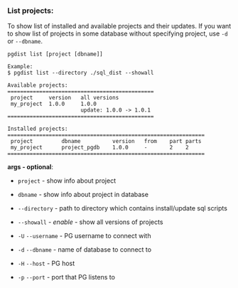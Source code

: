 ### List projects:

To show list of installed and available projects and their updates. If you want to show list of projects in some database without specifying project, use `-d` or `--dbname`.

```
pgdist list [project [dbname]]

Example:
$ pgdist list --directory ./sql_dist --showall

Available projects:
==============================================
 project     version   all versions
 my_project  1.0.0     1.0.0
                       update: 1.0.0 -> 1.0.1
==============================================

Installed projects:
==============================================================
 project         dbname          version   from    part parts
 my_project      project_pgdb    1.0.0     -       2    2
==============================================================
```

**args - optional**:

- `project` - show info about project

- `dbname` - show info about project in database

- `--directory` - path to directory which contains install/update sql scripts

- `--showall` - *enable* - show all versions of projects

- `-U` `--username` - PG username to connect with

- `-d` `--dbname` - name of database to connect to

- `-H` `--host` - PG host

- `-p` `--port` - port that PG listens to
